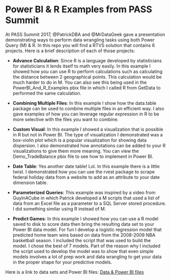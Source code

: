 # Power BI & R Examples from PASS Summit

At PASS Summit 2017, @PatrickDBA and @MrDataGeek gave a presentation demonstrating ways to perform data wrangling tasks using both Power Query (M) & R. In this repo you will find a RTVS solution that contains 6 projects. Here is a brief description of each of those projects:

* **Advance Calculation**:  Since R is a language developed by statisticians for statisticians it lends itself to math very easily. In this example I showed how you can use R to perform calculations such as calculating the distance between 2 geographical points. This calculation would be much harder to do in M. You can also see this being used in the PowerBI_And_R_Examples pbix file in which I called R from GetData to performed the same calculation.

* **Combining Multiple Files**: In this example I show how the data.table package can be used to combine multiple files in an efficient way. I also gave examples of how you can leverage regular expression in R to be more selective with the files you want to combine.

* **Custom Visual**: In this example I showed a visualization that is possible in R but not in Power BI. The type of visualization I demonstrated was a box-violin plot which is a popular visualization for showing data dispersion. I also demonstrated how annotations can be added to your R visualizations to give them more meaning. You can view the Demo_TradeBalance pbix file to see how to implement in Power BI.

* **Date Table**:  Yes another date table! Lol. In this example there is a little twist. I demonstrated how you can use the rvest package to scrape federal holiday data from a website to add as an attribute to your date dimension table.

* **Parameterized Queries**: This example was inspired by a video from GuyInACube in which Patrick developed a M scripts that used a list of data from an Excel file as a parameter to a SQL Server stored procedure. I did something similar using R instead of M.

* **Predict Games**: In this example I showed how you can use a R model saved to disk to score data then bring the resulting data set to your Power BI data model. For fun I develop a logistic regression model that predicted home team wins based on data from the 2008-2009 NBA basketball season. I included the script that was used to build the model. I chose the best of 7 models. Part of the reason why I included the script used to develop the model was to show that even simple models involves a lot of prep work and data wrangling to get your data in the proper shape for your predictive models.

Here is a link to data sets and Power BI files: [Data & Power BI files](https://dieselanalytics-my.sharepoint.com/personal/rwade_dieselanalytics_com/_layouts/15/guestaccess.aspx?folderid=056cf1f64c8064b4da059de5d18f9297d&authkey=AcWmsNF7-nDtoFvdmr7ku9s&e=1f3477bf15e746468518b91a8cc35a26)
